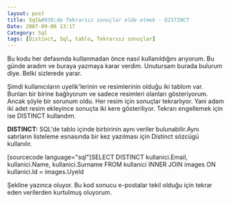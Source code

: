 ```yaml
---
layout: post
title: Sql&#039;de Tekrarsız sonuçlar elde etmek - DISTINCT
Date: 2007-09-06 13:17
Category: Sql
tags: [Distinct, Sql, tablo, Tekrarsız sonuçlar]
---
```


Bu kodu her defasında kullanmadan önce nasıl kullanıldığını arıyorum. Bu
günde aradım ve buraya yazmaya karar verdim. Unutursam burada bulurum
diye. Belki sizlerede yarar.

Şimdi kullanıcıların uyelik'lerinin ve resimlerinin olduğu iki tablom
var. Bunları bir birine bağlıyorum ve sadece resimleri olanları
gösteriyorum. Ancak şöyle bir sorunum oldu. Her resim için sonuçlar
tekrarlıyor. Yani adam iki adet resim ekleyince sonuçta iki kere
gösteriliyor. Tekrarı engellemek için ise DISTINCT kullandım.

**DISTINCT:** SQL'de tablo içinde birbirinin aynı veriler
bulunabilir.Aynı satırların listeleme esnasında bir kez yazılması için
Distinct sözcügü kullanılır.

[sourcecode language="sql"]SELECT DISTINCT kullanici.Email,
kullanici.Name, kullanici.Surname FROM kullanici INNER JOIN images ON
kullanici.Id = images.UyeId

Şekline yazınca oluyor. Bu kod sonucu e-postalar tekil olduğu için
tekrar eden verilerden kurtulmuş oluyorum.


